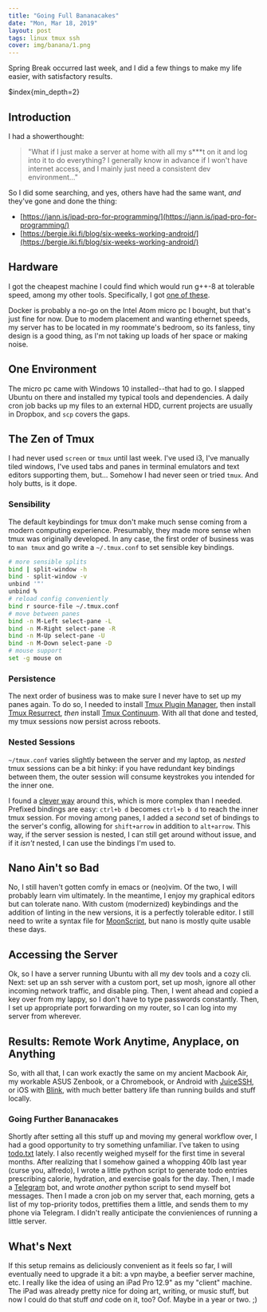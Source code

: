 ```yaml
---
title: "Going Full Bananacakes"
date: "Mon, Mar 18, 2019"
layout: post
tags: linux tmux ssh
cover: img/banana/1.png
---
```


Spring Break occurred last week, and I did a few things to make my life easier, with satisfactory results. 

$index{min_depth=2}

## Introduction
I had a showerthought:
> "What if I just make a server at home with all my s***t on it and log into it to do everything? I generally know in advance if I won't have internet access, and I mainly just need a consistent dev environment..."

So I did some searching, and yes, others have had the same want, _and_ they've gone and done the thing:

- [https://jann.is/ipad-pro-for-programming/](https://jann.is/ipad-pro-for-programming/)
- [https://bergie.iki.fi/blog/six-weeks-working-android/](https://bergie.iki.fi/blog/six-weeks-working-android/)

## Hardware
I got the cheapest machine I could find which would run g++-8 at tolerable speed, among my other tools. 
Specifically, I got [one of these](https://amzn.to/2FnS1sJ). 

Docker is probably a no-go on the Intel Atom micro pc I bought, but that's just fine for now. Due to modem placement and wanting ethernet speeds, my server has to be located in my roommate's bedroom, so its fanless, tiny design is a good thing, as I'm not taking up loads of her space or making noise.

## One Environment
The micro pc came with Windows 10 installed--that had to go. I slapped Ubuntu on there and installed my typical tools and dependencies. A daily cron job backs up my files to an external HDD, current projects are usually in Dropbox, and `scp` covers the gaps.

## The Zen of Tmux
I had never used `screen` or `tmux` until last week. I've used i3, I've manually tiled windows, I've used tabs and panes in terminal emulators and text editors supporting them, but... Somehow I had never seen or tried `tmux`. And holy butts, is it dope.

### Sensibility
The default keybindings for tmux don't make much sense coming from a modern computing experience. Presumably, they made more sense when tmux was originally developed. In any case, the first order of business was to `man tmux` and go write a `~/.tmux.conf` to set sensible key bindings.

```bash
# more sensible splits
bind | split-window -h
bind - split-window -v
unbind '"'
unbind %
# reload config conveniently
bind r source-file ~/.tmux.conf
# move between panes
bind -n M-Left select-pane -L
bind -n M-Right select-pane -R
bind -n M-Up select-pane -U
bind -n M-Down select-pane -D
# mouse support
set -g mouse on
```

### Persistence
The next order of business was to make sure I never have to set up my panes again. To do so, I needed to install [Tmux Plugin Manager](https://github.com/tmux-plugins/tpm), then install [Tmux Resurrect](https://github.com/tmux-plugins/tmux-resurrect), _then_ install [Tmux Continuum](https://github.com/tmux-plugins/tmux-continuum). With all that done and tested, my tmux sessions now persist across reboots.

### Nested Sessions
`~/tmux.conf` varies slightly between the server and my laptop, as _nested_ tmux sessions can be a bit hinky: if you have redundant key bindings between them, the outer session will consume keystrokes you intended for the inner one.

I found a [clever way](http://stahlke.org/dan/tmux-nested/) around this, which is more complex than I needed. Prefixed bindings are easy: `ctrl+b d` becomes `ctrl+b b d` to reach the inner tmux session. For moving among panes, I added a _second_ set of bindings to the server's config, allowing for `shift+arrow` in addition to `alt+arrow`. This way, if the server session is nested, I can still get around without issue, and if it _isn't_ nested, I can use the bindings I'm used to.

## Nano Ain't so Bad
No, I still haven't gotten comfy in emacs or (neo)vim. Of the two, I will probably learn vim ultimately. In the meantime, I enjoy my graphical editors but can tolerate nano. With custom (modernized) keybindings and the addition of linting in the new versions, it is a perfectly tolerable editor. I still need to write a syntax file for [MoonScript](https://moonscript.org), but nano is mostly quite usable these days.

## Accessing the Server
Ok, so I have a server running Ubuntu with all my dev tools and a cozy cli. Next: set up an ssh server with a custom port, set up mosh, ignore all other incoming network traffic, and disable ping. Then, I went ahead and copied a key over from my lappy, so I don't have to type passwords constantly. Then, I set up appropriate port forwarding on my router, so I can log into my server from wherever.

## Results: Remote Work Anytime, Anyplace, on Anything
So, with all that, I can work exactly the same on my ancient Macbook Air, my workable ASUS Zenbook, or a Chromebook, or Android with [JuiceSSH](https://telegram.org), or iOS with [Blink](https://www.blink.sh), with much better battery life than running builds and stuff locally.

### Going Further Bananacakes
Shortly after setting all this stuff up and moving my general workflow over, I had a good opportunity to try something unfamiliar. I've taken to using [todo.txt](http://todotxt.org) lately. I also recently weighed myself for the first time in several months. After realizing that I somehow gained a whopping 40lb last year (curse you, alfredo), I wrote a little python script to generate todo entries prescribing calorie, hydration, and exercise goals for the day. Then, I made a [Telegram](https://telegram.org) bot, and wrote _another_ python script to send myself bot messages. Then I made a cron job on my server that, each morning, gets a list of my top-priority todos, prettifies them a little, and sends them to my phone via Telegram. I didn't really anticipate the convieniences of running a little server.

## What's Next
If this setup remains as deliciously convenient as it feels so far, I will eventually need to upgrade it a bit: a vpn maybe, a beefier server machine, etc. I really like the idea of using an iPad Pro 12.9" as my "client" machine. The iPad was already pretty nice for doing art, writing, or music stuff, but now I could do that stuff _and_ code on it, too? Oof. Maybe in a year or two. ;)
